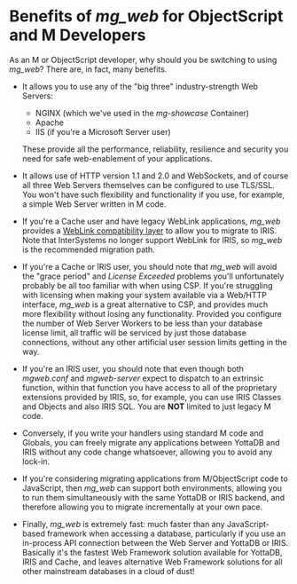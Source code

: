 # Benefits of *mg_web* for ObjectScript and M Developers

As an M or ObjectScript developer, why should you be switching to using *mg_web*?  There are, in fact, many benefits.

- It allows you to use any of the "big three" industry-strength Web Servers:

  - NGINX (which we've used in the *mg-showcase* Container)
  - Apache
  - IIS (if you're a Microsoft Server user)

  These provide all the performance, reliability, resilience and security you need for safe web-enablement of your applications.

- It allows use of HTTP version 1.1 and 2.0 and WebSockets, and of course all three Web Servers themselves can be configured to use TLS/SSL.  You won't have such flexibility and functionality if you use, for example, a simple Web Server written in M code.

- If you're a Cache user and have legacy WebLink applications, *mg_web* provides a 
[WebLink compatibility layer](https://github.com/chrisemunt/mg_web/blob/master/mg_web_weblink_config.md)
to allow you to migrate to IRIS.  Note that InterSystems no longer support WebLink for IRIS, so *mg_web* is the recommended migration path.

- If you're a Cache or IRIS user, you should note that *mg_web* will avoid the "grace period" and *License Exceeded* problems you'll unfortunately probably be all too familiar with when using CSP.  If you're struggling with licensing when making your system available via a Web/HTTP interface, *mg_web* is a great alternative to CSP, and provides much more flexibility without losing any functionality. Provided you configure the number of Web Server Workers to be less than your database license limit, all traffic will be serviced by just those database connections, without any other artificial user session limits getting in the way.

- If you're an IRIS user, you should note that even though both *mgweb.conf* and *mgweb-server* expect to dispatch to an extrinsic function, within that function you have access to all of the proprietary extensions provided by IRIS, so, for example, you can use IRIS Classes and Objects and also IRIS SQL.  You are **NOT** limited to just legacy M code.

- Conversely, if you write your handlers using standard M code and Globals, you can freely migrate any applications between YottaDB and IRIS without any code change whatsoever, allowing you to avoid any lock-in.

- If you're considering migrating applications from M/ObjectScript code to JavaScript, then *mg_web* can support both environments, allowing you to run them simultaneously with the same YottaDB or IRIS backend, and therefore allowing you to migrate incrementally at your own pace.

- Finally, *mg_web* is extremely fast: much faster than any JavaScript-based framework when accessing a database, particularly if you use an in-process API connection between the Web Server and YottaDB or IRIS.  Basically it's the fastest Web Framework solution available for YottaDB, IRIS and Cache, and leaves alternative Web Framework solutions for all other mainstream databases in a cloud of dust!
